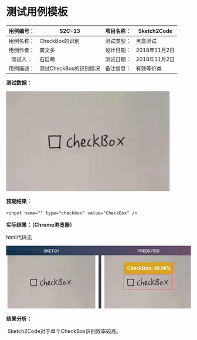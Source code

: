 # 测试用例模板



| 用例编号： | S2C-13 | 项目名称： | Sketch2Code |
| :--------: | ---- | :--------: | ---- |
| 用例名称： | CheckBox的识别 | 测试类型： | 黑盒测试 |
| 用例作者： | 龚文多 | 设计日期： | 2018年11月2日 |
|  测试人：  | 石启萌 | 测试日期： | 2018年11月2日 |
| 用例描述： | 测试CheckBox的识别情况 |备注信息：|有效等价类|

**测试数据：**

![](https://github.com/MSE-925/img-storage/blob/master/checkbox-1-1.jpg?raw=true)

**预期结果：**

```
<input name="" type="checkbox" value="CheckBox" />
```

**实际结果：（Chrome浏览器）**

html代码无

![](https://github.com/MSE-925/img-storage/blob/master/checkbox-1-0.jpg?raw=true)

**结果分析：**

​	Sketch2Code对于单个CheckBox识别效率较高。